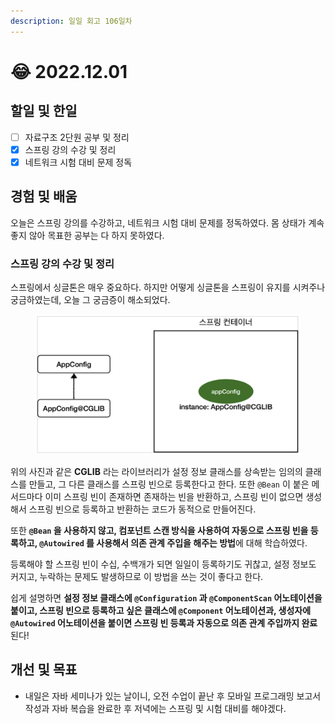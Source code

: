 ```yaml
---
description: 일일 회고 106일차
---
```


# 😂 2022.12.01

## 할일 및 한일&#x20;

* [ ] 자료구조 2단원 공부 및 정리&#x20;
* [x] 스프링 강의 수강 및 정리&#x20;
* [x] 네트워크 시험 대비 문제 정독&#x20;

## 경험 및 배움&#x20;

오늘은 스프링 강의를 수강하고, 네트워크 시험 대비 문제를 정독하였다. 몸 상태가 계속 좋지 않아 목표한 공부는 다 하지 못하였다.

### 스프링 강의 수강 및 정리&#x20;

스프링에서 싱글톤은 매우 중요하다. 하지만 어떻게 싱글톤을 스프링이 유지를 시켜주나 궁금하였는데, 오늘 그 궁금증이 해소되었다.

<figure><img src="../.gitbook/assets/image (1).png" alt=""><figcaption></figcaption></figure>

위의 사진과 같은 **CGLIB** 라는 라이브러리가 설정 정보 클래스를 상속받는 임의의 클래스를 만들고, 그 다른 클래스를 스프링 빈으로 등록한다고 한다. 또한 `@Bean` 이 붙은 메서드마다 이미 스프링 빈이 존재하면 존재하는 빈을 반환하고, 스프링 빈이 없으면 생성해서 스프링 빈으로 등록하고 반환하는 코드가 동적으로 만들어진다.

또한 **`@Bean` 을 사용하지 않고, 컴포넌트 스캔 방식을 사용하여 자동으로 스프링 빈을 등록하고, `@Autowired` 를 사용해서 의존 관계 주입을 해주는 방법**에 대해 학습하였다.

등록해야 할 스프링 빈이 수십, 수백개가 되면 일일이 등록하기도 귀찮고, 설정 정보도 커지고, 누락하는 문제도 발생하므로 이 방법을 쓰는 것이 좋다고 한다.

쉽게 설명하면 **설정 정보 클래스에 `@Configuration` 과 `@ComponentScan` 어노테이션을 붙이고, 스프링 빈으로 등록하고 싶은 클래스에 `@Component` 어노테이션과, 생성자에 `@Autowired` 어노테이션을 붙이면 스프링 빈 등록과 자동으로 의존 관계 주입까지 완료**된다!

## 개선 및 목표&#x20;

* 내일은 자바 세미나가 있는 날이니, 오전 수업이 끝난 후 모바일 프로그래밍 보고서 작성과 자바 복습을 완료한 후 저녁에는 스프링 및 시험 대비를 해야겠다.&#x20;
